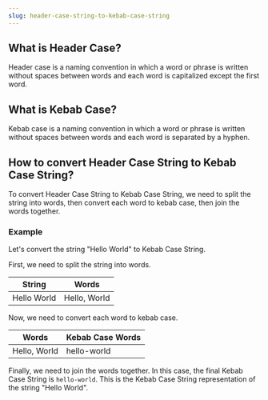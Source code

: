 ```yaml
---
slug: header-case-string-to-kebab-case-string
---
```


## What is Header Case?

Header case is a naming convention in which a word or phrase is written without spaces between words and each word is capitalized except the first word.

## What is Kebab Case?

Kebab case is a naming convention in which a word or phrase is written without spaces between words and each word is separated by a hyphen.

## How to convert Header Case String to Kebab Case String?

To convert Header Case String to Kebab Case String, we need to split the string into words, then convert each word to kebab case, then join the words together.

### Example

Let's convert the string "Hello World" to Kebab Case String.

First, we need to split the string into words.

| String      | Words        |
| ----------- | ------------ |
| Hello World | Hello, World |

Now, we need to convert each word to kebab case.

| Words        | Kebab Case Words |
| ------------ | ---------------- |
| Hello, World | hello-world      |

Finally, we need to join the words together. In this case, the final Kebab Case String is `hello-world`. This is the Kebab Case String representation of the string "Hello World".
